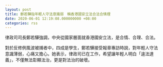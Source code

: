 ```yaml
---
layout: post
title: 鄭若驊指年輕人守法意識弱　稱香港國安立法合法合情理
date: 2020-06-01 12:19:08.000000000 +08:00
categories: rss
---
```


律政司司長鄭若驊強調，中央從國家層面就香港國安立法，是合情、合理、合法。

對於反修例風波被捕者中，四成是學生，鄭若驊接受報章專訪時說，對年輕人守法意識薄弱，心痛又擔心。她表示，律政司已在工作，希望讓年輕人明白「違法達義」，不僅無法彰顯法治，更是對法治的破壞。
